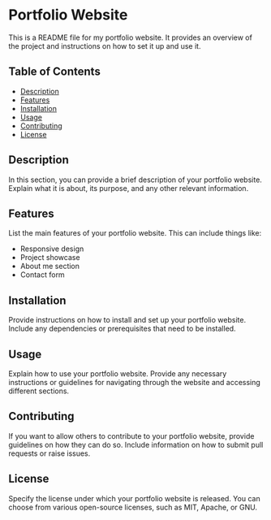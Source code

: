 # Portfolio Website

This is a README file for my portfolio website. It provides an overview of the project and instructions on how to set it up and use it.

## Table of Contents

- [Description](#description)
- [Features](#features)
- [Installation](#installation)
- [Usage](#usage)
- [Contributing](#contributing)
- [License](#license)

## Description

In this section, you can provide a brief description of your portfolio website. Explain what it is about, its purpose, and any other relevant information.

## Features

List the main features of your portfolio website. This can include things like:

- Responsive design
- Project showcase
- About me section
- Contact form

## Installation

Provide instructions on how to install and set up your portfolio website. Include any dependencies or prerequisites that need to be installed.

## Usage

Explain how to use your portfolio website. Provide any necessary instructions or guidelines for navigating through the website and accessing different sections.

## Contributing

If you want to allow others to contribute to your portfolio website, provide guidelines on how they can do so. Include information on how to submit pull requests or raise issues.

## License

Specify the license under which your portfolio website is released. You can choose from various open-source licenses, such as MIT, Apache, or GNU.
